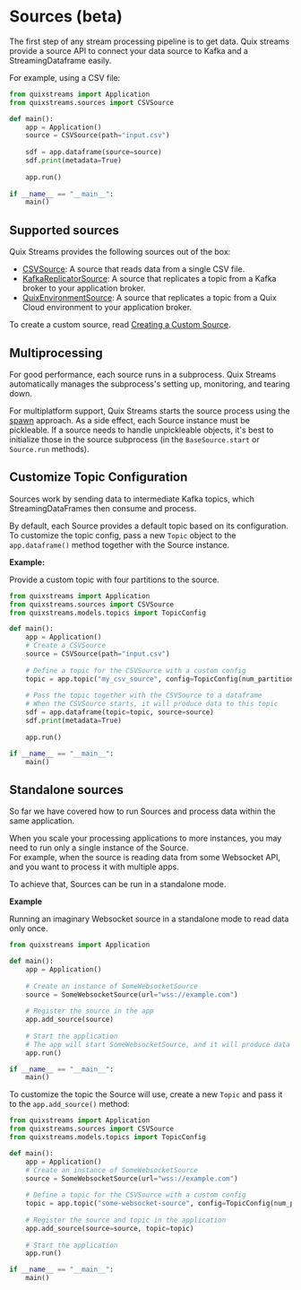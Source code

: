 # Sources (beta)

The first step of any stream processing pipeline is to get data. Quix streams provide a source API to connect your data source to Kafka and a StreamingDataframe easily.

For example, using a CSV file:

```python
from quixstreams import Application
from quixstreams.sources import CSVSource

def main():
    app = Application()
    source = CSVSource(path="input.csv")
    
    sdf = app.dataframe(source=source)
    sdf.print(metadata=True)
    
    app.run()
    
if __name__ == "__main__":
    main()
```

## Supported sources

Quix Streams provides the following sources out of the box:

* [CSVSource](./csv-source.md): A source that reads data from a single CSV file.
* [KafkaReplicatorSource](./kafka-source.md): A source that replicates a topic from a Kafka broker to your application broker.
* [QuixEnvironmentSource](./quix-source.md): A source that replicates a topic from a Quix Cloud environment to your application broker.

To create a custom source, read [Creating a Custom Source](custom-sources.md).

## Multiprocessing

For good performance, each source runs in a subprocess. Quix Streams automatically manages the subprocess's setting up, monitoring, and tearing down. 

For multiplatform support, Quix Streams starts the source process using the [spawn](https://docs.python.org/3/library/multiprocessing.html#contexts-and-start-methods) approach. As a side effect, each Source instance must be pickleable. If a source needs to handle unpickleable objects, it's best to initialize those in the source subprocess (in the `BaseSource.start` or `Source.run` methods).  

## Customize Topic Configuration

Sources work by sending data to intermediate Kafka topics, which StreamingDataFrames then consume and process.

By default, each Source provides a default topic based on its configuration.  
To customize the topic config, pass a new `Topic` object to the `app.dataframe()` method together with the Source instance. 

**Example:**

Provide a custom topic with four partitions to the source. 

```python
from quixstreams import Application
from quixstreams.sources import CSVSource
from quixstreams.models.topics import TopicConfig

def main():
    app = Application()
    # Create a CSVSource
    source = CSVSource(path="input.csv")
    
    # Define a topic for the CSVSource with a custom config
    topic = app.topic("my_csv_source", config=TopicConfig(num_partitions=4, replication_factor=1))
    
    # Pass the topic together with the CSVSource to a dataframe
    # When the CSVSource starts, it will produce data to this topic
    sdf = app.dataframe(topic=topic, source=source)
    sdf.print(metadata=True)
    
    app.run()

if __name__ == "__main__":
    main()
```

## Standalone sources

So far we have covered how to run Sources and process data within the same application.  

When you scale your processing applications to more instances, you may need to run only a single instance of the Source.  
For example, when the source is reading data from some Websocket API, and you want to process it with multiple apps.  

To achieve that, Sources can be run in a standalone mode.

**Example**

Running an imaginary Websocket source in a standalone mode to read data only once. 

```python
from quixstreams import Application

def main():
    app = Application()
    
    # Create an instance of SomeWebsocketSource
    source = SomeWebsocketSource(url="wss://example.com")
    
    # Register the source in the app
    app.add_source(source)
    
    # Start the application
    # The app will start SomeWebsocketSource, and it will produce data to the default intermediate topic
    app.run()

if __name__ == "__main__":
    main()
```

To customize the topic the Source will use, create a new `Topic` and pass it to the `app.add_source()` method:

```python
from quixstreams import Application
from quixstreams.sources import CSVSource
from quixstreams.models.topics import TopicConfig

def main():
    app = Application()
    # Create an instance of SomeWebsocketSource
    source = SomeWebsocketSource(url="wss://example.com")
    
    # Define a topic for the CSVSource with a custom config
    topic = app.topic("some-websocket-source", config=TopicConfig(num_partitions=4, replication_factor=1))
    
    # Register the source and topic in the application
    app.add_source(source=source, topic=topic)
    
    # Start the application
    app.run()

if __name__ == "__main__":
    main()
```
